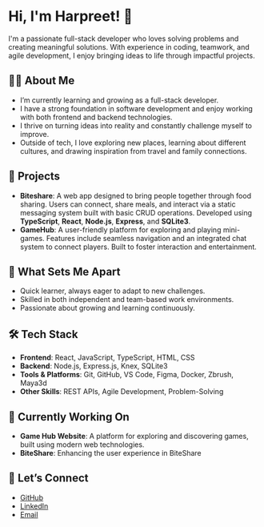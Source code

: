 # Hi, I'm Harpreet! 👋  

I'm a passionate full-stack developer who loves solving problems and creating meaningful solutions. With experience in coding, teamwork, and agile development, I enjoy bringing ideas to life through impactful projects.  


## 🧑‍💻 About Me  
- I’m currently learning and growing as a full-stack developer.  
- I have a strong foundation in software development and enjoy working with both frontend and backend technologies.  
- I thrive on turning ideas into reality and constantly challenge myself to improve.  
- Outside of tech, I love exploring new places, learning about different cultures, and drawing inspiration from travel and family connections.  

## 💼 Projects  
- **Biteshare**: A web app designed to bring people together through food sharing. Users can connect, share meals, and interact via a static messaging system built with basic CRUD operations. Developed using **TypeScript**, **React**, **Node.js**, **Express**, and **SQLite3**.  
- **GameHub**: A user-friendly platform for exploring and playing mini-games. Features include seamless navigation and an integrated chat system to connect players. Built to foster interaction and entertainment.  


## 🌟 What Sets Me Apart  
- Quick learner, always eager to adapt to new challenges.  
- Skilled in both independent and team-based work environments.  
- Passionate about growing and learning continuously.  

## 🛠️ Tech Stack  
- **Frontend**: React, JavaScript, TypeScript, HTML, CSS   
- **Backend**: Node.js, Express.js, Knex, SQLite3  
- **Tools & Platforms**: Git, GitHub, VS Code, Figma, Docker, Zbrush, Maya3d
- **Other Skills**: REST APIs, Agile Development, Problem-Solving  


## 🚀 Currently Working On  
- **Game Hub Website**: A platform for exploring and discovering games, built using modern web technologies.
- **BiteShare**: Enhancing the user experience in BiteShare


## 🤝 Let’s Connect  
- [GitHub](https://github.com/slatch05)  
- [LinkedIn](https://www.linkedin.com/in/harpreet-singh-slatch-894b94168/)  
- [Email](mailto:blue_slatch@yahoo.com)  
